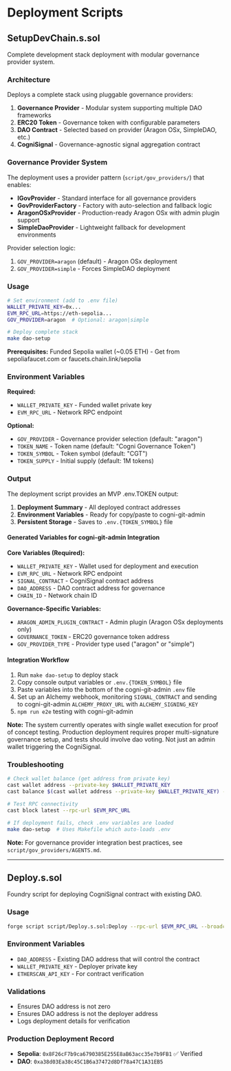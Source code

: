 # Deployment Scripts

## SetupDevChain.s.sol

Complete development stack deployment with modular governance provider system.

### Architecture
Deploys a complete stack using pluggable governance providers:
1. **Governance Provider** - Modular system supporting multiple DAO frameworks
2. **ERC20 Token** - Governance token with configurable parameters
3. **DAO Contract** - Selected based on provider (Aragon OSx, SimpleDAO, etc.)
4. **CogniSignal** - Governance-agnostic signal aggregation contract

### Governance Provider System

The deployment uses a provider pattern (`script/gov_providers/`) that enables:
- **IGovProvider** - Standard interface for all governance providers
- **GovProviderFactory** - Factory with auto-selection and fallback logic
- **AragonOSxProvider** - Production-ready Aragon OSx with admin plugin support
- **SimpleDaoProvider** - Lightweight fallback for development environments

Provider selection logic:
1. `GOV_PROVIDER=aragon` (default) - Aragon OSx deployment
2. `GOV_PROVIDER=simple` - Forces SimpleDAO deployment

### Usage
```bash
# Set environment (add to .env file)
WALLET_PRIVATE_KEY=0x...
EVM_RPC_URL=https://eth-sepolia...
GOV_PROVIDER=aragon  # Optional: aragon|simple

# Deploy complete stack
make dao-setup
```

**Prerequisites:** Funded Sepolia wallet (~0.05 ETH) - Get from sepoliafaucet.com or faucets.chain.link/sepolia

### Environment Variables
**Required:**
- `WALLET_PRIVATE_KEY` - Funded wallet private key
- `EVM_RPC_URL` - Network RPC endpoint

**Optional:**
- `GOV_PROVIDER` - Governance provider selection (default: "aragon")
- `TOKEN_NAME` - Token name (default: "Cogni Governance Token")
- `TOKEN_SYMBOL` - Token symbol (default: "CGT")  
- `TOKEN_SUPPLY` - Initial supply (default: 1M tokens)

### Output

The deployment script provides an MVP .env.TOKEN output:

1. **Deployment Summary** - All deployed contract addresses
2. **Environment Variables** - Ready for copy/paste to cogni-git-admin
3. **Persistent Storage** - Saves to `.env.{TOKEN_SYMBOL}` file

#### Generated Variables for cogni-git-admin Integration

**Core Variables (Required):**
- `WALLET_PRIVATE_KEY` - Wallet used for deployment and execution
- `EVM_RPC_URL` - Network RPC endpoint
- `SIGNAL_CONTRACT` - CogniSignal contract address
- `DAO_ADDRESS` - DAO contract address for governance
- `CHAIN_ID` - Network chain ID

**Governance-Specific Variables:**
- `ARAGON_ADMIN_PLUGIN_CONTRACT` - Admin plugin (Aragon OSx deployments only)
- `GOVERNANCE_TOKEN` - ERC20 governance token address
- `GOV_PROVIDER_TYPE` - Provider type used ("aragon" or "simple")

#### Integration Workflow

1. Run `make dao-setup` to deploy stack
2. Copy console output variables or `.env.{TOKEN_SYMBOL}` file
3. Paste variables into the bottom of the cogni-git-admin `.env` file
4. Set up an Alchemy webhook, monitoring `SIGNAL_CONTRACT` and sending to cogni-git-admin `ALCHEMY_PROXY_URL` with `ALCHEMY_SIGNING_KEY`
5. `npm run e2e` testing with cogni-git-admin

**Note:** The system currently operates with single wallet execution for proof of concept testing. Production deployment requires proper multi-signature governance setup, and tests should involve dao voting. Not just an admin wallet triggering the CogniSignal.

### Troubleshooting
```bash
# Check wallet balance (get address from private key)
cast wallet address --private-key $WALLET_PRIVATE_KEY
cast balance $(cast wallet address --private-key $WALLET_PRIVATE_KEY) --rpc-url $EVM_RPC_URL

# Test RPC connectivity  
cast block latest --rpc-url $EVM_RPC_URL

# If deployment fails, check .env variables are loaded
make dao-setup  # Uses Makefile which auto-loads .env
```

**Note:** For governance provider integration best practices, see `script/gov_providers/AGENTS.md`.

---

## Deploy.s.sol

Foundry script for deploying CogniSignal contract with existing DAO.

### Usage
```bash
forge script script/Deploy.s.sol:Deploy --rpc-url $EVM_RPC_URL --broadcast --verify
```

### Environment Variables
- `DAO_ADDRESS` - Existing DAO address that will control the contract
- `WALLET_PRIVATE_KEY` - Deployer private key  
- `ETHERSCAN_API_KEY` - For contract verification

### Validations
- Ensures DAO address is not zero
- Ensures DAO address is not the deployer address
- Logs deployment details for verification

### Production Deployment Record
- **Sepolia**: `0x8F26cF7b9ca6790385E255E8aB63acc35e7b9FB1` ✅ Verified
- **DAO**: `0xa38d03Ea38c45C1B6a37472d8Df78a47C1A31EB5`